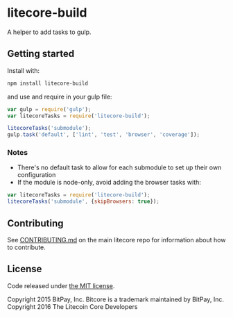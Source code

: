 # litecore-build

A helper to add tasks to gulp.

## Getting started

Install with:

```sh
npm install litecore-build
```

and use and require in your gulp file: 

```javascript
var gulp = require('gulp');
var litecoreTasks = require('litecore-build');

litecoreTasks('submodule');
gulp.task('default', ['lint', 'test', 'browser', 'coverage']);
```

### Notes

* There's no default task to allow for each submodule to set up their own configuration
* If the module is node-only, avoid adding the browser tasks with:
```javascript
var litecoreTasks = require('litecore-build');
litecoreTasks('submodule', {skipBrowsers: true});
```

## Contributing

See [CONTRIBUTING.md](https://github.com/sumcoinlabs/litecore) on the main litecore repo for information about how to contribute.

## License

Code released under [the MIT license](https://github.com/sumcoinlabs/litecore/blob/master/LICENSE).

Copyright 2015 BitPay, Inc. Bitcore is a trademark maintained by BitPay, Inc.
Copyright 2016 The Litecoin Core Developers

